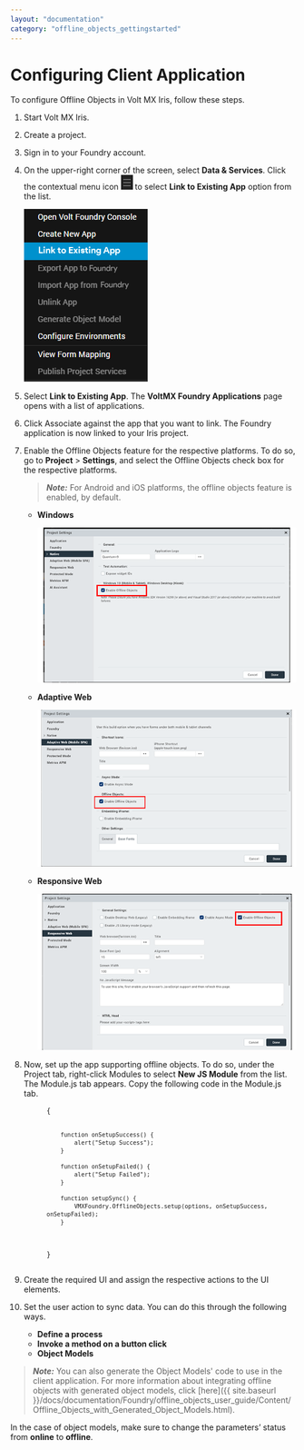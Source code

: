 ```yaml
---
layout: "documentation"
category: "offline_objects_gettingstarted"
---
```


Configuring Client Application
==============================

To configure Offline Objects in Volt MX Iris, follow these steps.

1.  Start Volt MX Iris.
2.  Create a project.
3.  Sign in to your Foundry account.
4.  On the upper-right corner of the screen, select **Data & Services**. Click the contextual menu icon ![](Resources/Images/ContextualMenu.PNG) to select **Link to Existing App** option from the list.
    
    ![](Resources/Images/Options.png)  
    
5.  Select **Link to Existing App**. The **VoltMX Foundry Applications** page opens with a list of applications.
6.  Click Associate against the app that you want to link. The Foundry application is now linked to your Iris project.
7.  Enable the Offline Objects feature for the respective platforms. To do so, go to **Project** > **Settings**, and select the Offline Objects check box for the respective platforms.
    
    > **_Note:_** For Android and iOS platforms, the offline objects feature is enabled, by default.
    
    *   **Windows**
        
        ![](Resources/Images/Windows_629x376.png)
        
    *   **Adaptive Web**
        
        ![](Resources/Images/Mobile-Web_631x381.png)
        
    *   **Responsive Web**
        
        ![](Resources/Images/Desktop-Web_628x378.png)
        
8.  Now, set up the app supporting offline objects. To do so, under the Project tab, right-click Modules to select **New JS Module** from the list. The Module.js tab appears. Copy the following code in the Module.js tab.


    <figure class="highlight"><pre><code class="language-voltmx" data-lang="voltmx">{
            
            function onSetupSuccess() {
                alert("Setup Success");
            }
            
            function onSetupFailed() {
                alert("Setup Failed");
            }
            
            function setupSync() {
                VMXFoundry.OfflineObjects.setup(options, onSetupSuccess, onSetupFailed);
            }  
            
    }</code></pre></figure>

9. Create the required UI and assign the respective actions to the UI elements.
10. Set the user action to sync data. You can do this through the following ways.
	-  **Define a process**
	-  **Invoke a method on a button click**
	-  **Object Models**


> **_Note:_** You can also generate the Object Models' code to use in the client application. For more information about integrating offline objects with generated object models, click [here]({{ site.baseurl }}/docs/documentation/Foundry/offline_objects_user_guide/Content/Offline_Objects_with_Generated_Object_Models.html).  

In the case of object models, make sure to change the parameters’ status from **online** to **offline**.

